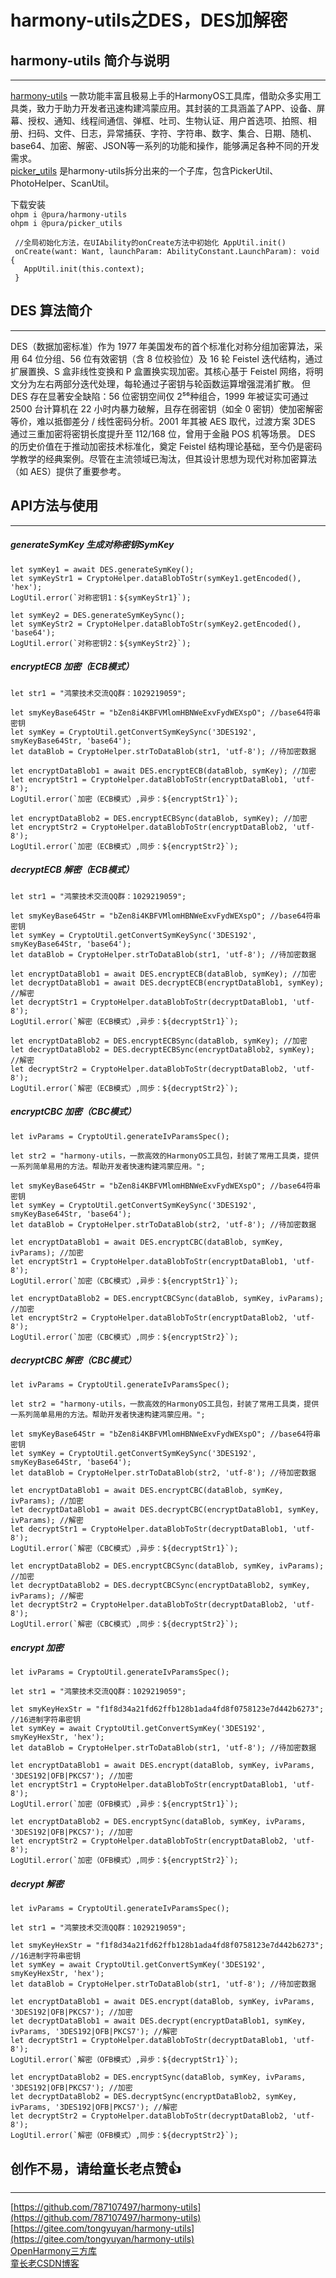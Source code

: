 # harmony-utils之DES，DES加解密

## harmony-utils 简介与说明

------
[harmony-utils](https://ohpm.openharmony.cn/#/cn/detail/@pura%2Fharmony-utils) 一款功能丰富且极易上手的HarmonyOS工具库，借助众多实用工具类，致力于助力开发者迅速构建鸿蒙应用。其封装的工具涵盖了APP、设备、屏幕、授权、通知、线程间通信、弹框、吐司、生物认证、用户首选项、拍照、相册、扫码、文件、日志，异常捕获、字符、字符串、数字、集合、日期、随机、base64、加密、解密、JSON等一系列的功能和操作，能够满足各种不同的开发需求。    
[picker_utils](https://ohpm.openharmony.cn/#/cn/detail/@pura%2Fpicker_utils) 是harmony-utils拆分出来的一个子库，包含PickerUtil、PhotoHelper、ScanUtil。

下载安装  
`ohpm i @pura/harmony-utils`  
`ohpm i @pura/picker_utils`

 ```
  //全局初始化方法，在UIAbility的onCreate方法中初始化 AppUtil.init()
  onCreate(want: Want, launchParam: AbilityConstant.LaunchParam): void {
    AppUtil.init(this.context);
  }
 ```

## DES 算法简介

------
DES（数据加密标准）作为 1977 年美国发布的首个标准化对称分组加密算法，采用 64 位分组、56 位有效密钥（含 8 位校验位）及 16 轮 Feistel 迭代结构，通过扩展置换、S 盒非线性变换和 P 盒置换实现加密。其核心基于 Feistel 网络，将明文分为左右两部分迭代处理，每轮通过子密钥与轮函数运算增强混淆扩散。
但 DES 存在显著安全缺陷：56 位密钥空间仅 2⁵⁶种组合，1999 年被证实可通过 2500 台计算机在 22 小时内暴力破解，且存在弱密钥（如全 0 密钥）使加密解密等价，难以抵御差分 / 线性密码分析。2001 年其被 AES 取代，过渡方案 3DES 通过三重加密将密钥长度提升至 112/168 位，曾用于金融 POS 机等场景。
DES 的历史价值在于推动加密技术标准化，奠定 Feistel 结构理论基础，至今仍是密码学教学的经典案例。尽管在主流领域已淘汰，但其设计思想为现代对称加密算法（如 AES）提供了重要参考。


## API方法与使用

------

##### generateSymKey  生成对称密钥SymKey

```
let symKey1 = await DES.generateSymKey();
let symKeyStr1 = CryptoHelper.dataBlobToStr(symKey1.getEncoded(), 'hex');
LogUtil.error(`对称密钥1：${symKeyStr1}`);

let symKey2 = DES.generateSymKeySync();
let symKeyStr2 = CryptoHelper.dataBlobToStr(symKey2.getEncoded(), 'base64');
LogUtil.error(`对称密钥2：${symKeyStr2}`);
```

##### encryptECB  加密（ECB模式）

```
let str1 = "鸿蒙技术交流QQ群：1029219059";

let smyKeyBase64Str = "bZen8i4KBFVMlomHBNWeExvFydWEXspO"; //base64符串密钥
let symKey = CryptoUtil.getConvertSymKeySync('3DES192', smyKeyBase64Str, 'base64');
let dataBlob = CryptoHelper.strToDataBlob(str1, 'utf-8'); //待加密数据

let encryptDataBlob1 = await DES.encryptECB(dataBlob, symKey); //加密
let encryptStr1 = CryptoHelper.dataBlobToStr(encryptDataBlob1, 'utf-8');
LogUtil.error(`加密（ECB模式）,异步：${encryptStr1}`);

let encryptDataBlob2 = DES.encryptECBSync(dataBlob, symKey); //加密
let encryptStr2 = CryptoHelper.dataBlobToStr(encryptDataBlob2, 'utf-8');
LogUtil.error(`加密（ECB模式）,同步：${encryptStr2}`);
```

##### decryptECB  解密（ECB模式）

```
let str1 = "鸿蒙技术交流QQ群：1029219059";

let smyKeyBase64Str = "bZen8i4KBFVMlomHBNWeExvFydWEXspO"; //base64符串密钥
let symKey = CryptoUtil.getConvertSymKeySync('3DES192', smyKeyBase64Str, 'base64');
let dataBlob = CryptoHelper.strToDataBlob(str1, 'utf-8'); //待加密数据

let encryptDataBlob1 = await DES.encryptECB(dataBlob, symKey); //加密
let decryptDataBlob1 = await DES.decryptECB(encryptDataBlob1, symKey); //解密
let decryptStr1 = CryptoHelper.dataBlobToStr(decryptDataBlob1, 'utf-8');
LogUtil.error(`解密（ECB模式）,异步：${decryptStr1}`);

let encryptDataBlob2 = DES.encryptECBSync(dataBlob, symKey); //加密
let decryptDataBlob2 = DES.decryptECBSync(encryptDataBlob2, symKey); //解密
let decryptStr2 = CryptoHelper.dataBlobToStr(decryptDataBlob2, 'utf-8');
LogUtil.error(`解密（ECB模式）,同步：${decryptStr2}`);
```

##### encryptCBC  加密（CBC模式）

```
let ivParams = CryptoUtil.generateIvParamsSpec();

let str2 = "harmony-utils，一款高效的HarmonyOS工具包，封装了常用工具类，提供一系列简单易用的方法。帮助开发者快速构建鸿蒙应用。";

let smyKeyBase64Str = "bZen8i4KBFVMlomHBNWeExvFydWEXspO"; //base64符串密钥
let symKey = CryptoUtil.getConvertSymKeySync('3DES192', smyKeyBase64Str, 'base64');
let dataBlob = CryptoHelper.strToDataBlob(str2, 'utf-8'); //待加密数据

let encryptDataBlob1 = await DES.encryptCBC(dataBlob, symKey, ivParams); //加密
let encryptStr1 = CryptoHelper.dataBlobToStr(encryptDataBlob1, 'utf-8');
LogUtil.error(`加密（CBC模式）,异步：${encryptStr1}`);

let encryptDataBlob2 = DES.encryptCBCSync(dataBlob, symKey, ivParams); //加密
let encryptStr2 = CryptoHelper.dataBlobToStr(encryptDataBlob2, 'utf-8');
LogUtil.error(`加密（CBC模式）,同步：${encryptStr2}`);
```

##### decryptCBC  解密（CBC模式）

```
let ivParams = CryptoUtil.generateIvParamsSpec();

let str2 = "harmony-utils，一款高效的HarmonyOS工具包，封装了常用工具类，提供一系列简单易用的方法。帮助开发者快速构建鸿蒙应用。";

let smyKeyBase64Str = "bZen8i4KBFVMlomHBNWeExvFydWEXspO"; //base64符串密钥
let symKey = CryptoUtil.getConvertSymKeySync('3DES192', smyKeyBase64Str, 'base64');
let dataBlob = CryptoHelper.strToDataBlob(str2, 'utf-8'); //待加密数据

let encryptDataBlob1 = await DES.encryptCBC(dataBlob, symKey, ivParams); //加密
let decryptDataBlob1 = await DES.decryptCBC(encryptDataBlob1, symKey, ivParams); //解密
let decryptStr1 = CryptoHelper.dataBlobToStr(decryptDataBlob1, 'utf-8');
LogUtil.error(`解密（CBC模式）,异步：${decryptStr1}`);

let encryptDataBlob2 = DES.encryptCBCSync(dataBlob, symKey, ivParams); //加密
let decryptDataBlob2 = DES.decryptCBCSync(encryptDataBlob2, symKey, ivParams); //解密
let decryptStr2 = CryptoHelper.dataBlobToStr(decryptDataBlob2, 'utf-8');
LogUtil.error(`解密（CBC模式）,同步：${decryptStr2}`);
```

##### encrypt  加密

```
let ivParams = CryptoUtil.generateIvParamsSpec();

let str1 = "鸿蒙技术交流QQ群：1029219059";

let smyKeyHexStr = "f1f8d34a21fd62ffb128b1ada4fd8f0758123e7d442b6273"; //16进制字符串密钥
let symKey = await CryptoUtil.getConvertSymKey('3DES192', smyKeyHexStr, 'hex');
let dataBlob = CryptoHelper.strToDataBlob(str1, 'utf-8'); //待加密数据

let encryptDataBlob1 = await DES.encrypt(dataBlob, symKey, ivParams, '3DES192|OFB|PKCS7'); //加密
let encryptStr1 = CryptoHelper.dataBlobToStr(encryptDataBlob1, 'utf-8');
LogUtil.error(`加密（OFB模式）,异步：${encryptStr1}`);

let encryptDataBlob2 = DES.encryptSync(dataBlob, symKey, ivParams, '3DES192|OFB|PKCS7'); //加密
let encryptStr2 = CryptoHelper.dataBlobToStr(encryptDataBlob2, 'utf-8');
LogUtil.error(`加密（OFB模式）,同步：${encryptStr2}`);
```

##### decrypt  解密

```
let ivParams = CryptoUtil.generateIvParamsSpec();

let str1 = "鸿蒙技术交流QQ群：1029219059";

let smyKeyHexStr = "f1f8d34a21fd62ffb128b1ada4fd8f0758123e7d442b6273"; //16进制字符串密钥
let symKey = await CryptoUtil.getConvertSymKey('3DES192', smyKeyHexStr, 'hex');
let dataBlob = CryptoHelper.strToDataBlob(str1, 'utf-8'); //待加密数据

let encryptDataBlob1 = await DES.encrypt(dataBlob, symKey, ivParams, '3DES192|OFB|PKCS7'); //加密
let decryptDataBlob1 = await DES.decrypt(encryptDataBlob1, symKey, ivParams, '3DES192|OFB|PKCS7'); //解密
let decryptStr1 = CryptoHelper.dataBlobToStr(decryptDataBlob1, 'utf-8');
LogUtil.error(`解密（OFB模式）,异步：${decryptStr1}`);

let encryptDataBlob2 = DES.encryptSync(dataBlob, symKey, ivParams, '3DES192|OFB|PKCS7'); //加密
let decryptDataBlob2 = DES.decryptSync(encryptDataBlob2, symKey, ivParams, '3DES192|OFB|PKCS7'); //解密
let decryptStr2 = CryptoHelper.dataBlobToStr(decryptDataBlob2, 'utf-8');
LogUtil.error(`解密（OFB模式）,同步：${decryptStr2}`);
```

## 创作不易，请给童长老点赞👍

------
[https://github.com/787107497/harmony-utils](https://github.com/787107497/harmony-utils)   
[https://gitee.com/tongyuyan/harmony-utils](https://gitee.com/tongyuyan/harmony-utils)   
[OpenHarmony三方库](https://ohpm.openharmony.cn/#/cn/detail/@pura%2Fharmony-utils)   
[童长老CSDN博客](https://blog.csdn.net/qq_32922545)   
   
